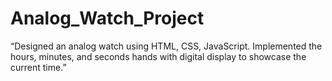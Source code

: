 # Analog_Watch_Project
“Designed an analog watch using HTML, CSS, JavaScript. Implemented the hours, minutes, and seconds hands with digital display to showcase the current time.”
